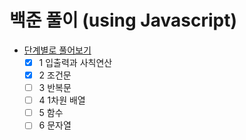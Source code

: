# 백준 풀이 (using Javascript)

- [단계별로 풀어보기](https://www.acmicpc.net/step)
	- [x] 1 입출력과 사칙연산
    - [x] 2 조건문
    - [ ] 3 반복문
    - [ ] 4 1차원 배열
    - [ ] 5 함수
    - [ ] 6 문자열